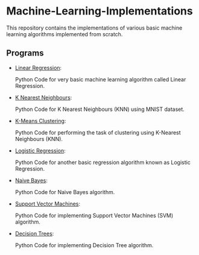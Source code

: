 # Machine-Learning-Implementations


This repository contains the implementations of various basic machine learning algorithms implemented from scratch.


## Programs

* [Linear Regression](https://github.com/altruistcoder/Machine-Learning-Implementations/blob/master/Linear%20Regression/linear_regression.ipynb):

  Python Code for very basic machine learning algorithm called Linear Regression.

* [K Nearest Neighbours](https://github.com/altruistcoder/Machine-Learning-Implementations/blob/master/KNN/KNN-MNIST.ipynb):

  Python Code for K Nearest Neighbours (KNN) using MNIST dataset.

* [K-Means Clustering](https://github.com/altruistcoder/Machine-Learning-Implementations/blob/master/K-Means%20Clustering/k-means.ipynb):

  Python Code for performing the task of clustering using K-Nearest Neighbours (KNN).

* [Logistic Regression](https://github.com/altruistcoder/Machine-Learning-Implementations/blob/master/Logistic%20Regression/logistic_regression.ipynb):

  Python Code for another basic regression algorithm known as Logistic Regression.

* [Naive Bayes](https://github.com/altruistcoder/Machine-Learning-Implementations/blob/master/Naive%20Bayes/naive_bayes.ipynb):

  Python Code for Naive Bayes algorithm.

* [Support Vector Machines](https://github.com/altruistcoder/Machine-Learning-Implementations/blob/master/Support%20Vector%20Machines/SVM.ipynb):

  Python Code for implementing Support Vector Machines (SVM) algorithm.

* [Decision Trees](https://github.com/altruistcoder/Machine-Learning-Implementations/blob/master/Decision%20Trees/DecisionTree.ipynb):

  Python Code for implementing Decision Tree algorithm.



